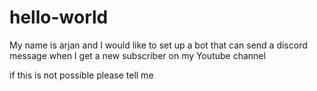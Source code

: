 # hello-world

My name is arjan and 
I would like to set up a bot that can send a discord message when I get a new subscriber on my Youtube channel

if this is not possible please tell me
